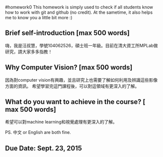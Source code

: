 #homework0
This homework is simply used to check if all students know how to work with git and github (no credit).
At the sametime, it also helps me to know you a little bit more :)

## Brief self-introduction [max 500 words]
嗨，我是汪叔慧，學號104062526，碩士班一年級。目前在清大資工所MPLab做研究，請大家多多指教！

## Why Computer Vision? [max 500 words]
因為對computer vision有興趣，並且研究上也需要了解如何利用及辨識這些影像方面的資訊。
希望學習完這門課程後，可以對這領域有更深入的了解。

## What do you want to achieve in the course? [ max 500 words]
希望可以對machine learning和視覺處理有更深入的了解。

PS. 中文 or English are both fine.

## Due Date: Sept. 23, 2015
